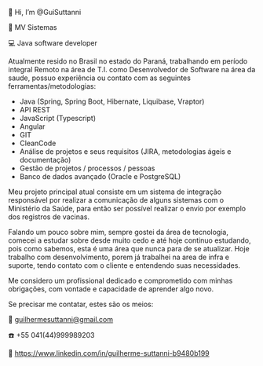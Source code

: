 👋 Hi, I’m @GuiSuttanni

:office: MV Sistemas

:computer: Java software developer

Atualmente resido no Brasil no estado do Paraná, trabalhando em período integral Remoto na área de T.I. como Desenvolvedor de Software 
na área da saude, possuo experiência ou contato com as seguintes ferramentas/metodologias: 
- Java (Spring, Spring Boot, Hibernate, Liquibase, Vraptor)
- API REST
- JavaScript (Typescript)
- Angular 
- GIT
- CleanCode
- Análise de projetos e seus requisitos (JIRA, metodologias ágeis e documentação)
- Gestão de projetos / processos / pessoas
- Banco de dados avançado (Oracle e PostgreSQL)

Meu projeto principal atual consiste em um sistema de integração responsável por realizar a comunicação de alguns sistemas com o Ministério da Saúde, 
para então ser possível realizar o envio por exemplo dos registros de vacinas. 

Falando um pouco sobre mim, sempre gostei da área de tecnologia, comecei a estudar sobre desde muito cedo e até hoje continuo estudando, 
pois como sabemos, esta é uma área que nunca para de se atualizar. Hoje trabalho com desenvolvimento, porem já trabalhei na area de infra e suporte, 
tendo contato com o cliente e entendendo suas necessidades.

Me considero um profissional dedicado e comprometido com minhas obrigações, com vontade e capacidade de aprender algo novo.

Se precisar me contatar, estes são os meios:

:email: guilhermesuttanni@gmail.com

:telephone: +55 041(44)999989203

:link: https://www.linkedin.com/in/guilherme-suttanni-b9480b199
